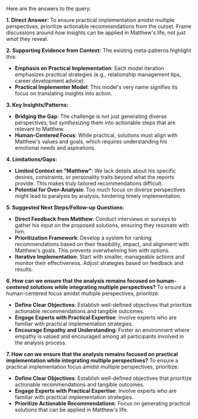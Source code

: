 Here are the answers to the query:

**1. Direct Answer:**
To ensure practical implementation amidst multiple perspectives, prioritize actionable recommendations from the outset. Frame discussions around *how* insights can be applied in Matthew's life, not just *what* they reveal.

**2. Supporting Evidence from Context:**
The existing meta-patterns highlight this:

* **Emphasis on Practical Implementation**: Each model iteration emphasizes practical strategies (e.g., relationship management tips, career development advice).
* **Practical Implementer Model**: This model's very name signifies its focus on translating insights into action.

**3. Key Insights/Patterns:**
* **Bridging the Gap**: The challenge is not just generating diverse perspectives, but *synthesizing* them into actionable steps that are relevant to Matthew.
* **Human-Centered Focus**:  While practical, solutions must align with Matthew's values and goals, which requires understanding his emotional needs and aspirations.

**4. Limitations/Gaps:**
* **Limited Context on "Matthew"**: We lack details about his specific desires, constraints, or personality traits beyond what the reports provide. This makes truly tailored recommendations difficult.
* **Potential for Over-Analysis**: Too much focus on diverse perspectives might lead to paralysis by analysis, hindering timely implementation.

**5. Suggested Next Steps/Follow-up Questions:**
* **Direct Feedback from Matthew**: Conduct interviews or surveys to gather his input on the proposed solutions, ensuring they resonate with him.
* **Prioritization Framework**: Develop a system for ranking recommendations based on their feasibility, impact, and alignment with Matthew's goals. This prevents overwhelming him with options.
* **Iterative Implementation**: Start with smaller, manageable actions and monitor their effectiveness. Adjust strategies based on feedback and results.

**6. How can we ensure that the analysis remains focused on human-centered solutions while integrating multiple perspectives?**
To ensure a human-centered focus amidst multiple perspectives, prioritize:

* **Define Clear Objectives**: Establish well-defined objectives that prioritize actionable recommendations and tangible outcomes.
* **Engage Experts with Practical Expertise**: Involve experts who are familiar with practical implementation strategies.
* **Encourage Empathy and Understanding**: Foster an environment where empathy is valued and encouraged among all participants involved in the analysis process.

**7. How can we ensure that the analysis remains focused on practical implementation while integrating multiple perspectives?**
To ensure a practical implementation focus amidst multiple perspectives, prioritize:

* **Define Clear Objectives**: Establish well-defined objectives that prioritize actionable recommendations and tangible outcomes.
* **Engage Experts with Practical Expertise**: Involve experts who are familiar with practical implementation strategies.
* **Prioritize Actionable Recommendations**: Focus on generating practical solutions that can be applied in Matthew's life.
